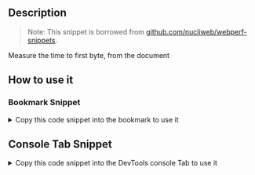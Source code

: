 ## Description

> Note: 
> This snippet is borrowed from [github.com/nucliweb/webperf-snippets](https://github.com/nucliweb/webperf-snippets/blob/main/README.md#time-to-first-byte).

Measure the time to first byte, from the document

## How to use it

<!-- START-HOW_TO[] -->




### Bookmark Snippet



<details>

<summary>Copy this code snippet into the bookmark to use it</summary>


```javascript

javascript:(() => {new PerformanceObserver((entryList) => {
    const [pageNav] = entryList.getEntriesByType('navigation');
    console.log(`TTFB (ms): ${pageNav.responseStart}`);
}).observe({
    type: 'navigation',
    buffered: true
});
})()
``` 




</details>



## Console Tab Snippet

<details>

<summary>Copy this code snippet into the DevTools console Tab to use it</summary>


```javascript

new PerformanceObserver((entryList) => {
    const [pageNav] = entryList.getEntriesByType('navigation');
    console.log(`TTFB (ms): ${pageNav.responseStart}`);
}).observe({
    type: 'navigation',
    buffered: true
});

``` 




</details>




<!-- END-HOW_TO -->




































































